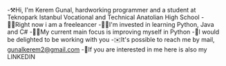 -⚒️Hi, I'm Kerem Gunal, hardworking programmer and a student at Teknopark Istanbul Vocational and Technical Anatolian High School
-🙋‍♂️Right now i am a freeleancer
-👨‍💻I'm invested in learning Python, Java and C#
-👨‍🏫My current main focus is improving myself in Python
-🤜I would be delighted to be working with you
-✉️It's possible to reach me by mail, gunalkerem2@gmail.com
-🧩If you are interested in me here is also my LINKEDIN
